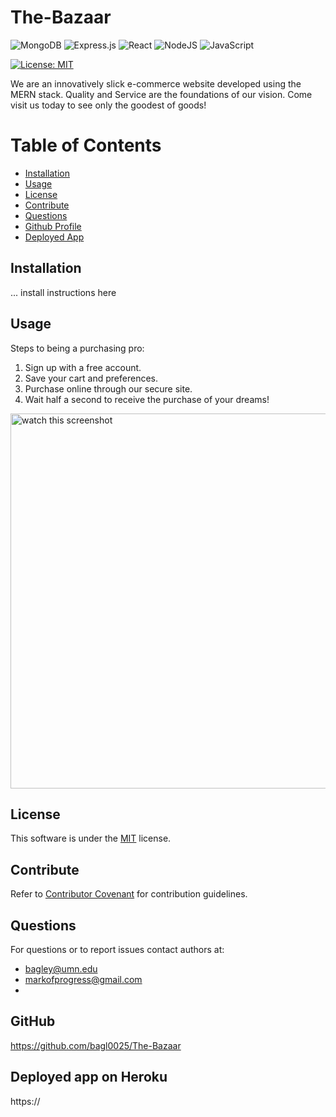 # The-Bazaar

![MongoDB](https://img.shields.io/badge/MongoDB-%234ea94b.svg?style=for-the-badge&logo=mongodb&logoColor=white)
![Express.js](https://img.shields.io/badge/express.js-%23404d59.svg?style=for-the-badge&logo=express&logoColor=%2361DAFB)
![React](https://img.shields.io/badge/react-%2320232a.svg?style=for-the-badge&logo=react&logoColor=%2361DAFB)
![NodeJS](https://img.shields.io/badge/node.js-6DA55F?style=for-the-badge&logo=node.js&logoColor=white)
![JavaScript](https://img.shields.io/badge/javascript-%23323330.svg?style=for-the-badge&logo=javascript&logoColor=%23F7DF1E)

[![License: MIT](https://img.shields.io/badge/License-MIT-yellow.svg)](https://opensource.org/licenses/MIT)

We are an innovatively slick e-commerce website developed using the MERN stack.  Quality and Service are the foundations of our vision.  Come visit us today to see only the goodest of goods!

# Table of Contents

- [Installation](#installation)
- [Usage](#usage)
- [License](#license)
- [Contribute](#contribute)
- [Questions](#questions)
- [Github Profile](#github)
- [Deployed App](#deployed-app-on-heroku)

## Installation

... install instructions here

## Usage

Steps to being a purchasing pro:
1. Sign up with a free account.
2. Save your cart and preferences.
3. Purchase online through our secure site.
4. Wait half a second to receive the purchase of your dreams!

<img src="./public/assets/screenshot.png" alt="watch this screenshot" width="600"/>

## License

This software is under the [MIT](./LICENSE) license.

## Contribute

Refer to [Contributor Covenant](https://www.contributor-covenant.org/) for contribution guidelines.

## Questions

For questions or to report issues contact authors at:

- bagley@umn.edu
- markofprogress@gmail.com
-

## GitHub

https://github.com/bagl0025/The-Bazaar

## Deployed app on Heroku

https://

